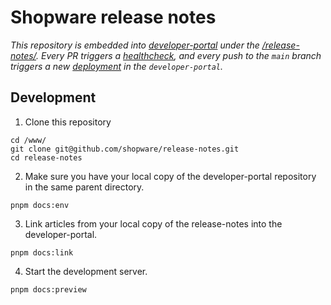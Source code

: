# Shopware release notes

*This repository is embedded into [developer-portal](https://github.com/shopware/developer-portal) under the [/release-notes/](https://developer.shopware.com/release-notes/). Every PR triggers a [healthcheck](./.github/workflows/developer-portal-healthcheck.yml), and every push to the `main` branch triggers a new [deployment](./.github/workflows/deploy-developer-portal.yml) in the `developer-portal`.*

## Development

1. Clone this repository

```
cd /www/
git clone git@github.com/shopware/release-notes.git
cd release-notes
```

2. Make sure you have your local copy of the developer-portal repository in the same parent directory.

```
pnpm docs:env
```

3. Link articles from your local copy of the release-notes into the developer-portal.

```
pnpm docs:link
```

4. Start the development server.

```
pnpm docs:preview
```